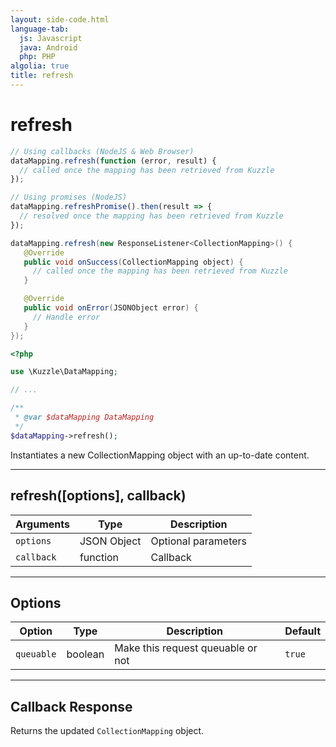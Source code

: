 ```yaml
---
layout: side-code.html
language-tab:
  js: Javascript
  java: Android
  php: PHP
algolia: true
title: refresh
---
```


# refresh

```js
// Using callbacks (NodeJS & Web Browser)
dataMapping.refresh(function (error, result) {
  // called once the mapping has been retrieved from Kuzzle
});

// Using promises (NodeJS)
dataMapping.refreshPromise().then(result => {
  // resolved once the mapping has been retrieved from Kuzzle
});
```

```java
dataMapping.refresh(new ResponseListener<CollectionMapping>() {
   @Override
   public void onSuccess(CollectionMapping object) {
     // called once the mapping has been retrieved from Kuzzle
   }

   @Override
   public void onError(JSONObject error) {
     // Handle error
   }
});
```

```php
<?php

use \Kuzzle\DataMapping;

// ...

/**
 * @var $dataMapping DataMapping
 */
$dataMapping->refresh();
```

Instantiates a new CollectionMapping object with an up-to-date content.

---

## refresh([options], callback)

| Arguments | Type | Description |
|---------------|---------|----------------------------------------|
| ``options`` | JSON Object | Optional parameters |
| ``callback`` | function | Callback |

---

## Options

| Option | Type | Description | Default |
|---------------|---------|----------------------------------------|---------|
| ``queuable`` | boolean | Make this request queuable or not  | ``true`` |

---

## Callback Response

Returns the updated `CollectionMapping` object.
